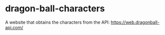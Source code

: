 # dragon-ball-characters
A website that obtains the characters from the API: https://web.dragonball-api.com/
